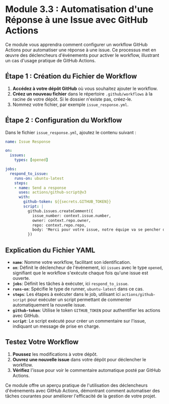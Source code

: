 # Module 3.3 : Automatisation d'une Réponse à une Issue avec GitHub Actions

Ce module vous apprendra comment configurer un workflow GitHub Actions pour automatiser une réponse à une issue. Ce processus met en œuvre des déclencheurs d'événements pour activer le workflow, illustrant un cas d'usage pratique de GitHub Actions.

## Étape 1 : Création du Fichier de Workflow

1. **Accédez à votre dépôt GitHub** où vous souhaitez ajouter le workflow.
2. **Créez un nouveau fichier** dans le répertoire `.github/workflows` à la racine de votre dépôt. Si le dossier n'existe pas, créez-le.
3. Nommez votre fichier, par exemple `issue_response.yml`.

## Étape 2 : Configuration du Workflow

Dans le fichier `issue_response.yml`, ajoutez le contenu suivant :

```yaml
name: Issue Response

on:
  issues:
    types: [opened]

jobs:
  respond_to_issue:
    runs-on: ubuntu-latest
    steps:
    - name: Send a response
      uses: actions/github-script@v3
      with:
        github-token: ${{secrets.GITHUB_TOKEN}}
        script: |
          github.issues.createComment({
            issue_number: context.issue.number,
            owner: context.repo.owner,
            repo: context.repo.repo,
            body: 'Merci pour votre issue, notre équipe va se pencher dessus !'
          })
```

## Explication du Fichier YAML

- **`name`**: Nomme votre workflow, facilitant son identification.
- **`on`**: Définit le déclencheur de l'événement, ici `issues` avec le type `opened`, signifiant que le workflow s'exécute chaque fois qu'une issue est ouverte.
- **`jobs`**: Définit les tâches à exécuter, ici `respond_to_issue`.
- **`runs-on`**: Spécifie le type de runner, `ubuntu-latest` dans ce cas.
- **`steps`**: Les étapes à exécuter dans le job, utilisant ici `actions/github-script` pour exécuter un script permettant de commenter automatiquement la nouvelle issue.
- **`github-token`**: Utilise le token `GITHUB_TOKEN` pour authentifier les actions avec GitHub.
- **`script`**: Le script exécuté pour créer un commentaire sur l'issue, indiquant un message de prise en charge.

## Testez Votre Workflow

1. **Poussez** les modifications à votre dépôt.
2. **Ouvrez une nouvelle issue** dans votre dépôt pour déclencher le workflow.
3. **Vérifiez** l'issue pour voir le commentaire automatique posté par GitHub Actions.

Ce module offre un aperçu pratique de l'utilisation des déclencheurs d'événements avec GitHub Actions, démontrant comment automatiser des tâches courantes pour améliorer l'efficacité de la gestion de votre projet.
